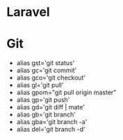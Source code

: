 # Laravel 

# Git
* alias gst='git status'
* alias gc='git commit'
* alias gco='git checkout'
* alias gl='git pull'
* alias gpom="git pull origin master"
* alias gp='git push'
* alias gd='git diff | mate'
* alias gb='git branch'
* alias gba='git branch -a'
* alias del='git branch -d'
